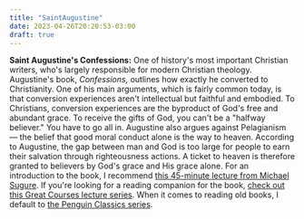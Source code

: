 ```yaml
---
title: "SaintAugustine"
date: 2023-04-26T20:20:53-03:00
draft: true
---
```


**Saint Augustine's Confessions:** One of history's most important Christian writers, who's largely responsible for modern Christian theology. Augustine's book, *Confessions,* outlines how exactly he converted to Christianity. One of his main arguments, which is fairly common today, is that conversion experiences aren't intellectual but faithful and embodied. To Christians, conversion experiences are the byproduct of God's free and abundant grace. To receive the gifts of God, you can't be a "halfway believer." You have to go all in. Augustine also argues against Pelagianism — the belief that good moral conduct alone is the way to heaven. According to Augustine, the gap between man and God is too large for people to earn their salvation through righteousness actions. A ticket to heaven is therefore granted to believers by God's grace and His grace alone. For an introduction to the book, I recommend [this 45-minute lecture from Michael Sugure](https://click.convertkit-mail.com/r8u294xxlxuoh2qp7lpc2/9qhzhnhpqlwwn8cz/aHR0cHM6Ly93d3cueW91dHViZS5jb20vd2F0Y2g_dj1pV2NRTTBZc0ttUQ==). If you're looking for a reading companion for the book, [check out this Great Courses lecture series](https://click.convertkit-mail.com/r8u294xxlxuoh2qp7lpc2/3ohphkh7onmmvwfp/aHR0cHM6Ly9hbXpuLnRvLzQzUVZRekg=). When it comes to reading old books, I default to [the Penguin Classics series](https://click.convertkit-mail.com/r8u294xxlxuoh2qp7lpc2/n2hohvh38kqq2ws0/aHR0cHM6Ly9hbXpuLnRvLzNOM3F6VWo=).
